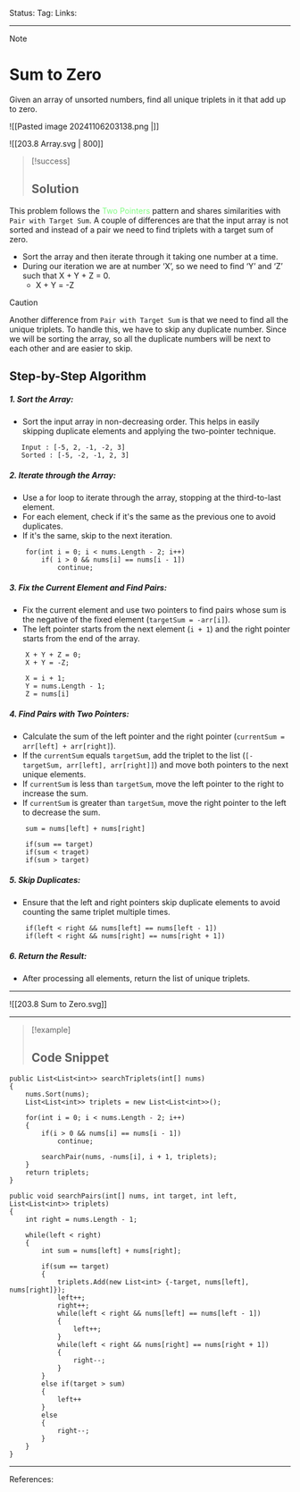 Status: 
Tag:
Links:

---
> [!note] 
>  # Sum to Zero

Given an array of unsorted numbers, find all unique triplets in it that add up to zero.

![[Pasted image 20241106203138.png |]]


![[203.8 Array.svg | 800]]

> [!success] 
> ## Solution 

This problem follows the <span style="color:#81fd83">Two Pointers</span> pattern and shares similarities with `Pair with Target Sum`. A couple of differences are that the input array is not sorted and instead of a pair we need to find triplets with a target sum of zero.

- Sort the array and then iterate through it taking one number at a time.
- During our iteration we are at number ‘X’, so we need to find ‘Y’ and ‘Z’ such that X + Y + Z = 0.
	- X + Y = -Z

> [!caution] 
> Another difference from `Pair with Target Sum` is that we need to find all the unique triplets. To handle this, we have to skip any duplicate number. Since we will be sorting the array, so all the duplicate numbers will be next to each other and are easier to skip.

## Step-by-Step Algorithm

##### 1. **Sort the Array:**

   - Sort the input array in non-decreasing order. This helps in easily skipping duplicate elements and applying the two-pointer technique.

``` run-csharp 
   Input : [-5, 2, -1, -2, 3]
   Sorted : [-5, -2, -1, 2, 3]
```

##### 2. **Iterate through the Array:**

   - Use a for loop to iterate through the array, stopping at the third-to-last element.
   - For each element, check if it's the same as the previous one to avoid duplicates.
   - If it's the same, skip to the next iteration.

``` run-csharp
	for(int i = 0; i < nums.Length - 2; i++)
		if( i > 0 && nums[i] == nums[i - 1])
			continue;
```

##### 3. **Fix the Current Element and Find Pairs:**
 
   - Fix the current element and use two pointers to find pairs whose sum is the negative of the fixed element (`targetSum = -arr[i]`).
   - The left pointer starts from the next element (`i + 1`) and the right pointer starts from the end of the array.

``` run-csharp
	X + Y + Z = 0;
	X + Y = -Z;
	
	X = i + 1;
	Y = nums.Length - 1;
	Z = nums[i]
```

##### 4. **Find Pairs with Two Pointers:**
   
   - Calculate the sum of the left pointer and the right pointer (`currentSum = arr[left] + arr[right]`).
   - If the `currentSum` equals `targetSum`, add the triplet to the list (`[-targetSum, arr[left], arr[right]]`) and move both pointers to the next unique elements.
   - If `currentSum` is less than `targetSum`, move the left pointer to the right to increase the sum.
   - If `currentSum` is greater than `targetSum`, move the right pointer to the left to decrease the sum.

``` run-csharp
	sum = nums[left] + nums[right]
	
	if(sum == target)
	if(sum < traget)
	if(sum > target)
```

##### 5. **Skip Duplicates:**
   
  - Ensure that the left and right pointers skip duplicate elements to avoid counting the same triplet multiple times.

``` run-csharp
	if(left < right && nums[left] == nums[left - 1])
	if(left < right && nums[right] == nums[right + 1])
```

##### 6. **Return the Result:**
 
  - After processing all elements, return the list of unique triplets.

---

![[203.8 Sum to Zero.svg]]

---
> [!example] 
>  ## Code Snippet

``` run-csharp
public List<List<int>> searchTriplets(int[] nums)
{
	nums.Sort(nums);
	List<List<int>> triplets = new List<List<int>>();
	
	for(int i = 0; i < nums.Length - 2; i++)
	{
		if(i > 0 && nums[i] == nums[i - 1])
			continue;
		
		searchPair(nums, -nums[i], i + 1, triplets);
	}
	return triplets;
}
```

``` run-csharp
public void searchPairs(int[] nums, int target, int left, List<List<int>> triplets)
{
	int right = nums.Length - 1;
	
	while(left < right)
	{
		int sum = nums[left] + nums[right];
		
		if(sum == target)
		{
			triplets.Add(new List<int> {-target, nums[left], nums[right]});
			left++;
			right++;
			while(left < right && nums[left] == nums[left - 1]) 
			{
				left++;
			}
			while(left < right && nums[right] == nums[right + 1])
			{
				right--;
			}
		}
		else if(target > sum)
		{
			left++
		}
		else
		{
			right--;
		}
	}
}
```

---
References: